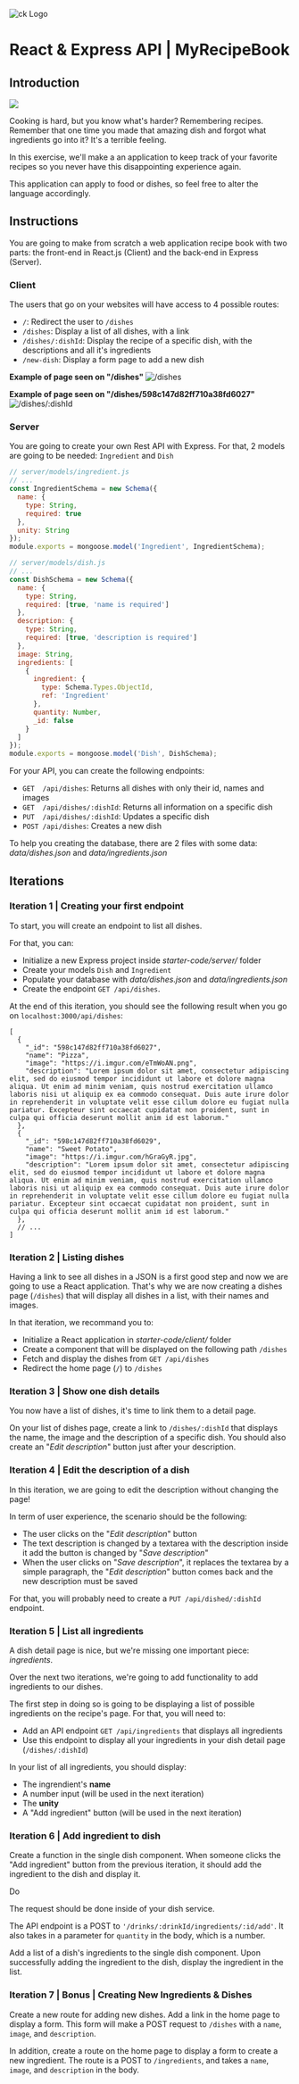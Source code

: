 ![ck Logo](https://i.imgur.com/1QgrNNw.png)

# React & Express API | MyRecipeBook

## Introduction

![](https://camo.githubusercontent.com/38e5628f6fa389ad6f84297ec1bfafb2ee2118b8/68747470733a2f2f73332d65752d776573742d312e616d617a6f6e6177732e636f6d2f69682d6d6174657269616c732f75706c6f6164732f75706c6f61645f61653566646634623732303861386130396532346533306536383234383630662e6a7067)

Cooking is hard, but you know what's harder? Remembering recipes. Remember that one time you made that amazing dish and forgot what ingredients go into it? It's a terrible feeling.

In this exercise, we'll make a an application to keep track of your favorite recipes so you never have this disappointing experience again.

This application can apply to food or dishes, so feel free to alter the language accordingly.


## Instructions

You are going to make from scratch a web application recipe book with two parts: the front-end in React.js (Client) and the back-end in Express (Server).

### Client

The users that go on your websites will have access to 4 possible routes:
- `/`: Redirect the user to `/dishes`
- `/dishes`: Display a list of all dishes, with a link 
- `/dishes/:dishId`: Display the recipe of a specific dish, with the descriptions and all it's ingredients
- `/new-dish`: Display a form page to add a new dish

**Example of page seen on "/dishes"**
![/dishes](https://i.imgur.com/qw1ADPz.png)


**Example of page seen on "/dishes/598c147d82ff710a38fd6027"**
![/dishes/:dishId](https://i.imgur.com/SFRNUFe.png)



### Server

You are going to create your own Rest API with Express. For that, 2 models are going to be needed: `Ingredient` and `Dish` 

```javascript
// server/models/ingredient.js
// ...
const IngredientSchema = new Schema({
  name: {
    type: String,
    required: true
  },
  unity: String
});
module.exports = mongoose.model('Ingredient', IngredientSchema);
```

```javascript
// server/models/dish.js
// ...
const DishSchema = new Schema({
  name: {
    type: String,
    required: [true, 'name is required']
  },
  description: {
    type: String,
    required: [true, 'description is required']
  },
  image: String,
  ingredients: [
    {
      ingredient: {
        type: Schema.Types.ObjectId,
        ref: 'Ingredient'
      },
      quantity: Number,
      _id: false
    }
  ]
});
module.exports = mongoose.model('Dish', DishSchema);
```

For your API, you can create the following endpoints:
- `GET  /api/dishes`: Returns all dishes with only their id, names and images
- `GET  /api/dishes/:dishId`: Returns all information on a specific dish
- `PUT  /api/dishes/:dishId`: Updates a specific dish
- `POST /api/dishes`: Creates a new dish

To help you creating the database, there are 2 files with some data: _data/dishes.json_ and _data/ingredients.json_


## Iterations

### Iteration 1 | Creating your first endpoint

To start, you will create an endpoint to list all dishes.

For that, you can:
- Initialize a new Express project inside _starter-code/server/_ folder
- Create your models `Dish` and `Ingredient`
- Populate your database with _data/dishes.json_ and _data/ingredients.json_ 
- Create the endpoint `GET /api/dishes`.

At the end of this iteration, you should see the following result when you go on  `localhost:3000/api/dishes`:

```json5
[
  {
    "_id": "598c147d82ff710a38fd6027",
    "name": "Pizza",
    "image": "https://i.imgur.com/eTmWoAN.png",
    "description": "Lorem ipsum dolor sit amet, consectetur adipiscing elit, sed do eiusmod tempor incididunt ut labore et dolore magna aliqua. Ut enim ad minim veniam, quis nostrud exercitation ullamco laboris nisi ut aliquip ex ea commodo consequat. Duis aute irure dolor in reprehenderit in voluptate velit esse cillum dolore eu fugiat nulla pariatur. Excepteur sint occaecat cupidatat non proident, sunt in culpa qui officia deserunt mollit anim id est laborum."
  },
  {
    "_id": "598c147d82ff710a38fd6029",
    "name": "Sweet Potato",
    "image": "https://i.imgur.com/hGraGyR.jpg",
    "description": "Lorem ipsum dolor sit amet, consectetur adipiscing elit, sed do eiusmod tempor incididunt ut labore et dolore magna aliqua. Ut enim ad minim veniam, quis nostrud exercitation ullamco laboris nisi ut aliquip ex ea commodo consequat. Duis aute irure dolor in reprehenderit in voluptate velit esse cillum dolore eu fugiat nulla pariatur. Excepteur sint occaecat cupidatat non proident, sunt in culpa qui officia deserunt mollit anim id est laborum."
  },
  // ...
]
```


### Iteration 2 | Listing dishes

Having a link to see all dishes in a JSON is a first good step and now we are going to use a React application. That's why we are now creating a dishes page (`/dishes`) that will display all dishes in a list, with their names and images.

In that iteration, we recommand you to:
- Initialize a React application in _starter-code/client/_ folder
- Create a component that will be displayed on the following path `/dishes` 
- Fetch and display the dishes from `GET /api/dishes`
- Redirect the home page (`/`) to `/dishes`


### Iteration 3 | Show one dish details

You now have a list of dishes, it's time to link them to a detail page.

On your list of dishes page, create a link to `/dishes/:dishId` that displays the name, the image and the description of a specific dish. You should also create an "_Edit description_" button just after your description.


### Iteration 4 | Edit the description of a dish

In this iteration, we are going to edit the description without changing the page!

In term of user experience, the scenario should be the following:
- The user clicks on the "_Edit description_" button
- The text description is changed by a textarea with the description inside it add the button is changed by "_Save description_"
- When the user clicks on "_Save description_", it replaces the textarea by a simple paragraph, the "_Edit description_" button comes back and the new description must be saved

For that, you will probably need to create a `PUT /api/dished/:dishId` endpoint.


### Iteration 5 | List all ingredients

A dish detail page is nice, but we're missing one important piece: *ingredients*.

Over the next two iterations, we're going to add functionality to add ingredients to our dishes.

The first step in doing so is going to be displaying a list of possible ingredients on the recipe's page. For that, you will need to:
- Add an API endpoint `GET /api/ingredients` that displays all ingredients 
- Use this endpoint to display all your ingredients in your dish detail page (`/dishes/:dishId`)

In your list of all ingredients, you should display:
- The ingrendient's **name**
- A number input (will be used in the next iteration)
- The **unity**
- A "Add ingredient" button (will be used in the next iteration)


### Iteration 6 | Add ingredient to dish

Create a function in the single dish component. When someone clicks the "Add ingredient" button from the previous iteration, it should add the ingredient to the dish and display it.

Do 

The request should be done inside of your dish service.

The API endpoint is a POST to `'/drinks/:drinkId/ingredients/:id/add'`. It also takes in a parameter for `quantity` in the body, which is a number.

Add a list of a dish's ingredients to the single dish component. Upon successfully adding the ingredient to the dish, display the ingredient in the list.


### Iteration 7 | Bonus | Creating New Ingredients & Dishes

Create a new route for adding new dishes. Add a link in the home page to display a form. This form will make a POST request to `/dishes` with a `name`, `image`, and `description`.

In addition, create a route on the home page to display a form to create a new ingredient. The route is a POST to `/ingredients`, and takes a `name`, `image`, and `description` in the body.

